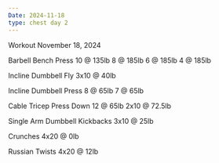 ```yaml
---
Date: 2024-11-18
type: chest day 2
---
```

Workout November 18, 2024

Barbell Bench Press
10 @ 135lb
8 @ 185lb
6 @ 185lb
4 @ 185lb

Incline Dumbbell Fly
3x10 @ 40lb

Incline Dumbbell Press
8 @ 65lb
7 @ 65lb


Cable Tricep Press Down
12 @ 65lb
2x10 @ 72.5lb

Single Arm Dumbbell Kickbacks
3x10 @ 25lb

Crunches
4x20 @ 0lb

Russian Twists
4x20 @ 12lb